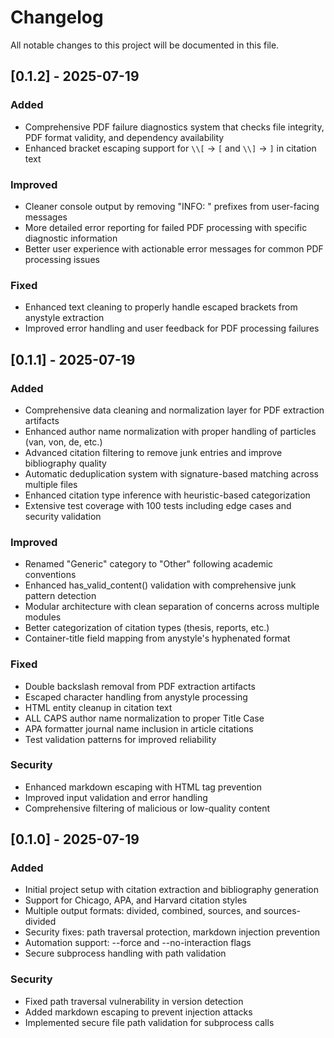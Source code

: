 # Changelog

All notable changes to this project will be documented in this file.

## [0.1.2] - 2025-07-19

### Added
- Comprehensive PDF failure diagnostics system that checks file integrity, PDF format validity, and dependency availability
- Enhanced bracket escaping support for `\\[` → `[` and `\\]` → `]` in citation text

### Improved
- Cleaner console output by removing "INFO: " prefixes from user-facing messages
- More detailed error reporting for failed PDF processing with specific diagnostic information
- Better user experience with actionable error messages for common PDF processing issues

### Fixed
- Enhanced text cleaning to properly handle escaped brackets from anystyle extraction
- Improved error handling and user feedback for PDF processing failures

## [0.1.1] - 2025-07-19

### Added
- Comprehensive data cleaning and normalization layer for PDF extraction artifacts
- Enhanced author name normalization with proper handling of particles (van, von, de, etc.)
- Advanced citation filtering to remove junk entries and improve bibliography quality
- Automatic deduplication system with signature-based matching across multiple files
- Enhanced citation type inference with heuristic-based categorization
- Extensive test coverage with 100 tests including edge cases and security validation

### Improved
- Renamed "Generic" category to "Other" following academic conventions
- Enhanced has_valid_content() validation with comprehensive junk pattern detection
- Modular architecture with clean separation of concerns across multiple modules
- Better categorization of citation types (thesis, reports, etc.)
- Container-title field mapping from anystyle's hyphenated format

### Fixed
- Double backslash removal from PDF extraction artifacts
- Escaped character handling from anystyle processing
- HTML entity cleanup in citation text
- ALL CAPS author name normalization to proper Title Case
- APA formatter journal name inclusion in article citations
- Test validation patterns for improved reliability

### Security
- Enhanced markdown escaping with HTML tag prevention
- Improved input validation and error handling
- Comprehensive filtering of malicious or low-quality content

## [0.1.0] - 2025-07-19

### Added

- Initial project setup with citation extraction and bibliography generation
- Support for Chicago, APA, and Harvard citation styles
- Multiple output formats: divided, combined, sources, and sources-divided
- Security fixes: path traversal protection, markdown injection prevention
- Automation support: --force and --no-interaction flags
- Secure subprocess handling with path validation

### Security

- Fixed path traversal vulnerability in version detection
- Added markdown escaping to prevent injection attacks
- Implemented secure file path validation for subprocess calls
